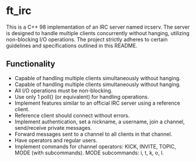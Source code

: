 # **ft_irc**
This is a C++ 98 implementation of an IRC server named ircserv. The server is designed to handle multiple clients concurrently without hanging, utilizing non-blocking I/O operations. The project strictly adheres to certain guidelines and specifications outlined in this README.

## **Functionality**
- Capable of handling multiple clients simultaneously without hanging.
- Capable of handling multiple clients simultaneously without hanging.
- All I/O operations must be non-blocking.
- Use only 1 poll() (or equivalent) for handling operations.
- Implement features similar to an official IRC server using a reference client.
- Reference client should connect without errors.
- Implement authentication, set a nickname, a username, join a channel, send/receive private messages.
- Forward messages sent to a channel to all clients in that channel.
- Have operators and regular users.
- Implement commands for channel operators: KICK, INVITE, TOPIC, MODE (with subcommands).
  MODE subcommands: i, t, k, o, l.

